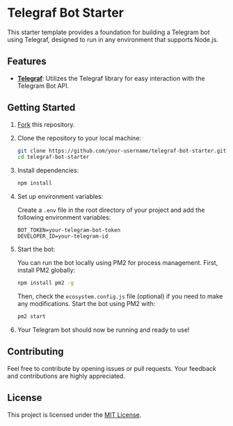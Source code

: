 # Telegraf Bot Starter

This starter template provides a foundation for building a Telegram bot using Telegraf, designed to run in any environment that supports Node.js.

## Features

- **[Telegraf](https://telegraf.js.org/)**: Utilizes the Telegraf library for easy interaction with the Telegram Bot API.

## Getting Started

1. [Fork](https://github.com/itsreimau/telegraf-bot-starter/fork) this repository.

2. Clone the repository to your local machine:
   ```bash
   git clone https://github.com/your-username/telegraf-bot-starter.git
   cd telegraf-bot-starter
   ```

3. Install dependencies:
   ```bash
   npm install
   ```

4. Set up environment variables:

   Create a `.env` file in the root directory of your project and add the following environment variables:
   ```env
   BOT_TOKEN=your-telegram-bot-token
   DEVELOPER_ID=your-telegram-id
   ```

5. Start the bot:

   You can run the bot locally using PM2 for process management. First, install PM2 globally:
   ```bash
   npm install pm2 -g
   ```

   Then, check the `ecosystem.config.js` file (optional) if you need to make any modifications. Start the bot using PM2 with:
   ```bash
   pm2 start
   ```

6. Your Telegram bot should now be running and ready to use!

## Contributing

Feel free to contribute by opening issues or pull requests. Your feedback and contributions are highly appreciated.

## License

This project is licensed under the [MIT License](LICENSE).